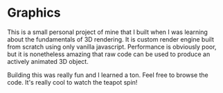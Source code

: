 # Graphics

This is a small personal project of mine that I built when I was learning about the fundamentals of 3D rendering. It is custom render engine built from scratch using
only vanilla javascript. Performance is obviously poor, but it is nonetheless amazing that raw code can be used to produce an actively animated 3D object. 

Building this was really fun and I learned a ton. Feel free to browse the code. It's really cool to watch the teapot spin! 
